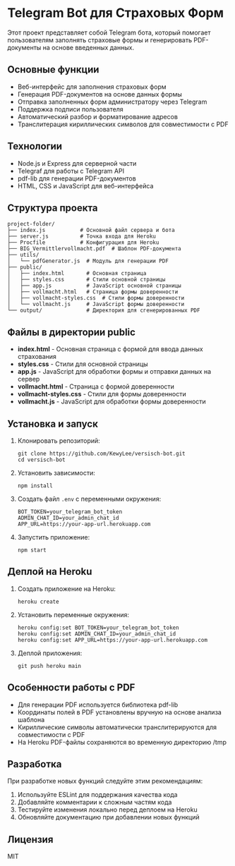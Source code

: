 # Telegram Bot для Страховых Форм

Этот проект представляет собой Telegram бота, который помогает пользователям заполнять страховые формы и генерировать PDF-документы на основе введенных данных.

## Основные функции

- Веб-интерфейс для заполнения страховых форм
- Генерация PDF-документов на основе данных формы
- Отправка заполненных форм администратору через Telegram
- Поддержка подписи пользователя
- Автоматический разбор и форматирование адресов
- Транслитерация кириллических символов для совместимости с PDF

## Технологии

- Node.js и Express для серверной части
- Telegraf для работы с Telegram API
- pdf-lib для генерации PDF-документов
- HTML, CSS и JavaScript для веб-интерфейса

## Структура проекта

```
project-folder/
├── index.js           # Основной файл сервера и бота
├── server.js          # Точка входа для Heroku
├── Procfile           # Конфигурация для Heroku
├── BIG_Vermittlervollmacht.pdf  # Шаблон PDF-документа
├── utils/
│   └── pdfGenerator.js  # Модуль для генерации PDF
├── public/
│   ├── index.html       # Основная страница
│   ├── styles.css       # Стили основной страницы
│   ├── app.js           # JavaScript основной страницы
│   ├── vollmacht.html   # Страница формы доверенности
│   ├── vollmacht-styles.css  # Стили формы доверенности
│   └── vollmacht.js     # JavaScript формы доверенности
└── output/              # Директория для сгенерированных PDF
```

## Файлы в директории public

- **index.html** - Основная страница с формой для ввода данных страхования
- **styles.css** - Стили для основной страницы
- **app.js** - JavaScript для обработки формы и отправки данных на сервер
- **vollmacht.html** - Страница с формой доверенности
- **vollmacht-styles.css** - Стили для формы доверенности
- **vollmacht.js** - JavaScript для обработки формы доверенности

## Установка и запуск

1. Клонировать репозиторий:
   ```
   git clone https://github.com/KewyLee/versisch-bot.git
   cd versisch-bot
   ```

2. Установить зависимости:
   ```
   npm install
   ```

3. Создать файл `.env` с переменными окружения:
   ```
   BOT_TOKEN=your_telegram_bot_token
   ADMIN_CHAT_ID=your_admin_chat_id
   APP_URL=https://your-app-url.herokuapp.com
   ```

4. Запустить приложение:
   ```
   npm start
   ```

## Деплой на Heroku

1. Создать приложение на Heroku:
   ```
   heroku create
   ```

2. Установить переменные окружения:
   ```
   heroku config:set BOT_TOKEN=your_telegram_bot_token
   heroku config:set ADMIN_CHAT_ID=your_admin_chat_id
   heroku config:set APP_URL=https://your-app-url.herokuapp.com
   ```

3. Деплой приложения:
   ```
   git push heroku main
   ```

## Особенности работы с PDF

- Для генерации PDF используется библиотека pdf-lib
- Координаты полей в PDF установлены вручную на основе анализа шаблона
- Кириллические символы автоматически транслитерируются для совместимости с PDF
- На Heroku PDF-файлы сохраняются во временную директорию /tmp

## Разработка

При разработке новых функций следуйте этим рекомендациям:

1. Используйте ESLint для поддержания качества кода
2. Добавляйте комментарии к сложным частям кода
3. Тестируйте изменения локально перед деплоем на Heroku
4. Обновляйте документацию при добавлении новых функций

## Лицензия

MIT 